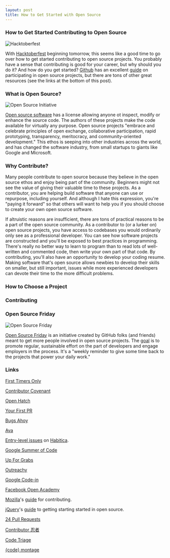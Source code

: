 ```yaml
---
layout: post
title: How to Get Started with Open Source
---
```


<h3>How to Get Started Contributing to Open Source</h3> 

![Hacktoberfest]({{https://hacktoberfest.digitalocean.com/}}../assets/hacktoberfest.jpg)

With [Hacktoberfest](https://hacktoberfest.digitalocean.com/) beginning tomorrow, this seems like a good time to go over how to get started contributing to open source projects. You probably have a sense that contributing is good for your career, but why should you do it? And how do you get started? [Github](https://github.com/github) has an excellent [guide](https://opensource.guide/how-to-contribute/) on participating in open source projects, but there are tons of other great resources (see the links at the bottom of this post). 

<h3>What is Open Source?</h3>

![Open Source Initiative]({{https://opensource.org/}}../assets/Opensource.png)

[Open source software](https://opensource.com/resources/what-open-source) has a license allowing anyone ot inspect, modify or enhance the source code. The authors of these projects make the code available for virtually any purpose. Open source projects "embrace and celebrate principles of open exchange, collaborative participation, rapid prototyping, transparency, meritocracy, and community-oriented development." This ethos is seeping into other industries across the world, and has changed the software industry, from small startups to giants like Google and Microsoft.

<h3>Why Contribute?</h3>

Many people contribute to open source because they believe in the open source ethos and enjoy being part of the community. Beginners might not see the value of giving their valuable time to these projects. As a contributor, you are helping build software that anyone can use or repurpose, including yourself. And although I hate this expression, you're "paying it forward" so that others will want to help you if you should choose to create your own open source software. 

If altruistic reasons are insufficient, there are tons of practical reasons to be a part of the open source community. As a contributor to (or a lurker on) open source projects, you have access to codebases you would ordinarily only see as a professional developer. You can see how software projects are constructed and you'll be exposed to best practices in programming. There's really no better way to learn to program than to read lots of well-written and commented code, then write your own part of that code. By contributing, you'll also have an opportunity to develop your coding resume. Making software that's open source allows newbies to develop their skills on smaller, but still important, issues while more experienced developers can devote their time to the more difficult problems. 


<h3>How to Choose a Project</h3>

<h3>Contributing</h3>

<h3>Open Source Friday</h3>

![Open Source Friday]({{https://opensourcefriday.com/}}../assets/openSourceFriday.jpg)

[Open Source Friday](https://opensourcefriday.com/) is an initiative created by GitHub folks (and friends) meant to get more people involved in open source projects. The [goal](https://opensource.com/article/17/6/open-source-friday-give-back) is to promote regular, sustainable effort on the part of developers and engage employers in the process. It's a "weekly reminder to give some time back to the projects that power your daily work."

<h3>Links</h3>

[First Timers Only](http://www.firsttimersonly.com/)

[Contributor Covenant](https://www.contributor-covenant.org/)

[Open Hatch](https://openhatch.org/)

[Your First PR](https://twitter.com/yourfirstpr)

[Bugs Ahoy](https://www.joshmatthews.net/bugsahoy/?simple=1)

[Ava](https://github.com/avajs/ava)

[Entry-level issues](https://github.com/HabitRPG/habitica/issues?q=is:open+is:issue+label:%22entry+level+coding%22) on [Habitica](https://github.com/HabitRPG/habitica).

[Google Summer of Code](https://developers.google.com/open-source/gsoc/)

[Up For Grabs](http://up-for-grabs.net/#/)

[Outreachy](https://www.outreachy.org/)

[Google Code-in](https://developers.google.com/open-source/gci/)

[Facebook Open Academy](https://www.facebook.com/OpenAcademyProgram)

[Mozilla](https://www.mozilla.org/en-US/contribute/)'s [guide](https://developer.mozilla.org/en-US/docs/Mozilla/Developer_guide/Introduction) for contributing. 

[jQuery](https://jquery.org/)'s [guide](https://contribute.jquery.org/open-source/) to getting starting started in open source. 

[24 Pull Requests](https://24pullrequests.com/)

[Contributor 忍者](https://contributor.ninja/)

[Code Triage](https://www.codetriage.com/)

[{code} montage](https://www.codemontage.com/)
